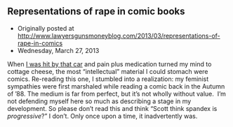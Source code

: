 ## Representations of rape in comic books

 * Originally posted at http://www.lawyersgunsmoneyblog.com/2013/03/representations-of-rape-in-comics
 * Wednesday, March 27, 2013

When [I was hit by that car](http://acephalous.typepad.com/acephalous/2006/05/why\_i\_didnt\_pos.html) and pain plus medication turned my  mind to cottage cheese, the most “intellectual” material I could  stomach were comics. Re-reading this one, I stumbled into a  realization: my feminist sympathies were first marshaled while reading  a comic back in the Autumn of ’88. The medium is far from perfect, but it’s not wholly without value.  I’m not defending  myself here so much as describing a stage in my development. So please  don’t read this and think “Scott think spandex is _progressive_?” I don’t. Only once upon a time, it inadvertently was.
